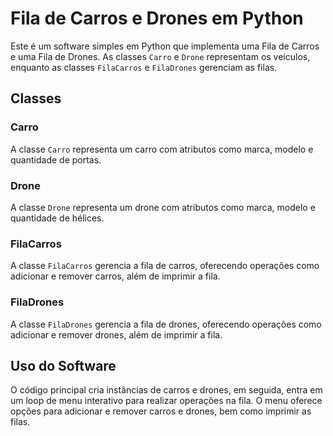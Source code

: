 # Fila de Carros e Drones em Python

Este é um software simples em Python que implementa uma Fila de Carros e uma Fila de Drones. As classes `Carro` e `Drone` representam os veículos, enquanto as classes `FilaCarros` e `FilaDrones` gerenciam as filas.

## Classes

### Carro

A classe `Carro` representa um carro com atributos como marca, modelo e quantidade de portas.

### Drone

A classe `Drone` representa um drone com atributos como marca, modelo e quantidade de hélices.

### FilaCarros

A classe `FilaCarros` gerencia a fila de carros, oferecendo operações como adicionar e remover carros, além de imprimir a fila.

### FilaDrones

A classe `FilaDrones` gerencia a fila de drones, oferecendo operações como adicionar e remover drones, além de imprimir a fila.

## Uso do Software

O código principal cria instâncias de carros e drones, em seguida, entra em um loop de menu interativo para realizar operações na fila. O menu oferece opções para adicionar e remover carros e drones, bem como imprimir as filas.
